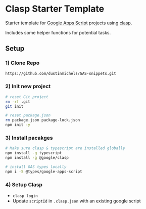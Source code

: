 # Clasp Starter Template

Starter template for [Google Apps Script](https://developers.google.com/apps-script/) projects using [clasp](https://github.com/google/clasp).

Includes some helper functions for potential tasks.

## Setup

### 1) Clone Repo

```sh
https://github.com/dustinmichels/GAS-snippets.git
```

### 2) Init new project

```sh
# reset Git project
rm -rf .git
git init

# reset package.json
rm package.json package-lock.json
npm init -y
```

### 3) Install pacakges

```sh
# Make sure clasp & typescript are installed globally
npm install -g typescript
npm install -g @google/clasp

# install GAS types locally
npm i -S @types/google-apps-script
```

### 4) Setup Clasp

- `clasp login`
- Update `scriptId` in `.clasp.json` with an existing google script
